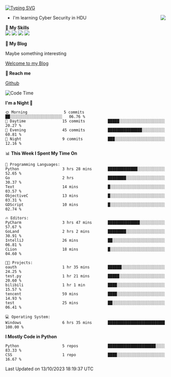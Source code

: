 [![Typing SVG](https://readme-typing-svg.herokuapp.com?font=Fira+Code&pause=1000&random=false&width=450&height=60&lines=Hello+%F0%9F%91%8B%F0%9F%8F%BB;I'm+JBNRZ)](https://git.io/typing-svg)

<a href="#">
  <img align="right" src="https://github-readme-stats.vercel.app/api?username=JBNRZ&show_icons=true&bg_color=15,f2f7fd,E0EAFC" />
</a>

- I'm learning Cyber Security in HDU

🌟 **My Skills**  
![](https://img.shields.io/badge/-Python-3e74a2?style=flat-square&logo=Python&logoColor=fff)
![](https://img.shields.io/badge/-Docker-2496ED?style=flat-square&logo=Docker&logoColor=fff)
![](https://img.shields.io/badge/-Linux-000000?style=flat-square&logo=Linux&logoColor=fff)
![](https://img.shields.io/badge/-MySQL-4479A1?style=flat-square&logo=MySQL&logoColor=fff)

 **🌱 My Blog**

Maybe something interesting

[Welcome to my Blog](https://jbnrz.com.cn/)

 **💬 Reach me** 

[Github](https://github.com/JBNRZ)


<!--START_SECTION:waka-->
![Code Time](http://img.shields.io/badge/Code%20Time-7%20hrs%2022%20mins-blue)

**I'm a Night 🦉** 

```text
🌞 Morning                5 commits           ██░░░░░░░░░░░░░░░░░░░░░░░   06.76 % 
🌆 Daytime                15 commits          █████░░░░░░░░░░░░░░░░░░░░   20.27 % 
🌃 Evening                45 commits          ███████████████░░░░░░░░░░   60.81 % 
🌙 Night                  9 commits           ███░░░░░░░░░░░░░░░░░░░░░░   12.16 % 
```


📊 **This Week I Spent My Time On** 

```text
💬 Programming Languages: 
Python                   3 hrs 28 mins       █████████████░░░░░░░░░░░░   52.65 % 
Go                       2 hrs               ████████░░░░░░░░░░░░░░░░░   30.37 % 
Text                     14 mins             █░░░░░░░░░░░░░░░░░░░░░░░░   03.57 % 
ObjectiveC               13 mins             █░░░░░░░░░░░░░░░░░░░░░░░░   03.31 % 
GDScript                 10 mins             █░░░░░░░░░░░░░░░░░░░░░░░░   02.74 % 

🔥 Editors: 
PyCharm                  3 hrs 47 mins       ██████████████░░░░░░░░░░░   57.67 % 
GoLand                   2 hrs 2 mins        ████████░░░░░░░░░░░░░░░░░   30.91 % 
IntelliJ                 26 mins             ██░░░░░░░░░░░░░░░░░░░░░░░   06.81 % 
CLion                    18 mins             █░░░░░░░░░░░░░░░░░░░░░░░░   04.60 % 

🐱‍💻 Projects: 
oauth                    1 hr 35 mins        ██████░░░░░░░░░░░░░░░░░░░   24.25 % 
test.py                  1 hr 21 mins        █████░░░░░░░░░░░░░░░░░░░░   20.60 % 
bilibili                 1 hr 1 min          ████░░░░░░░░░░░░░░░░░░░░░   15.57 % 
tencent                  59 mins             ████░░░░░░░░░░░░░░░░░░░░░   14.93 % 
test                     25 mins             ██░░░░░░░░░░░░░░░░░░░░░░░   06.41 % 

💻 Operating System: 
Windows                  6 hrs 35 mins       █████████████████████████   100.00 % 
```

**I Mostly Code in Python** 

```text
Python                   5 repos             █████████████████████░░░░   83.33 % 
CSS                      1 repo              ████░░░░░░░░░░░░░░░░░░░░░   16.67 % 
```




 Last Updated on 13/10/2023 18:19:37 UTC
<!--END_SECTION:waka-->
